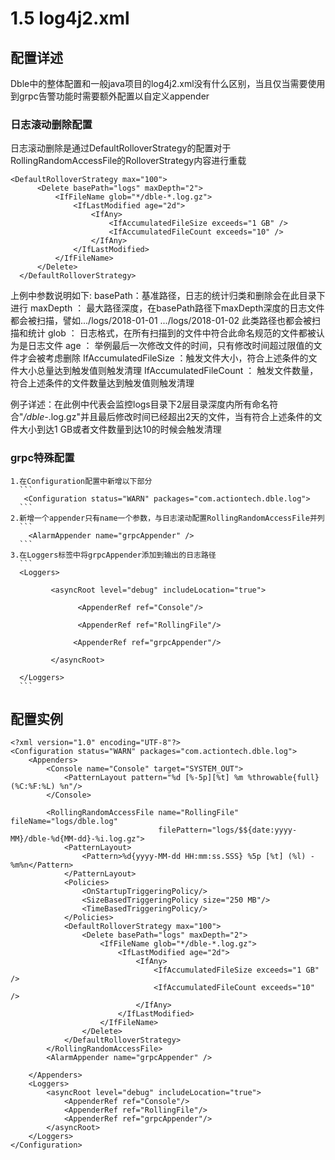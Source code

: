 #  1.5 log4j2.xml
##  配置详述
   Dble中的整体配置和一般java项目的log4j2.xml没有什么区别，当且仅当需要使用到grpc告警功能时需要额外配置以自定义appender
###  日志滚动删除配置
   日志滚动删除是通过DefaultRolloverStrategy的配置对于RollingRandomAccessFile的RolloverStrategy内容进行重载
```
<DefaultRolloverStrategy max="100">
      <Delete basePath="logs" maxDepth="2">
          <IfFileName glob="*/dble-*.log.gz">
              <IfLastModified age="2d">
                  <IfAny>
                      <IfAccumulatedFileSize exceeds="1 GB" />
                      <IfAccumulatedFileCount exceeds="10" />
                  </IfAny>
              </IfLastModified>
          </IfFileName>
      </Delete>
  </DefaultRolloverStrategy>
```
上例中参数说明如下:
 basePath：基准路径，日志的统计归类和删除会在此目录下进行
 maxDepth ： 最大路径深度，在basePath路径下maxDepth深度的日志文件都会被扫描，譬如.../logs/2018-01-01  .../logs/2018-01-02 此类路径也都会被扫描和统计
 glob ： 日志格式，在所有扫描到的文件中符合此命名规范的文件都被认为是日志文件 
 age  ： 举例最后一次修改文件的时间，只有修改时间超过限值的文件才会被考虑删除
 IfAccumulatedFileSize ：触发文件大小，符合上述条件的文件大小总量达到触发值则触发清理
 IfAccumulatedFileCount ： 触发文件数量，符合上述条件的文件数量达到触发值则触发清理
  
  例子详述：在此例中代表会监控logs目录下2层目录深度内所有命名符合"*/dble-*.log.gz"并且最后修改时间已经超出2天的文件，当有符合上述条件的文件大小到达1 GB或者文件数量到达10的时候会触发清理
###  grpc特殊配置
    1.在Configuration配置中新增以下部分
      ```
       <Configuration status="WARN" packages="com.actiontech.dble.log">
      ```
    2.新增一个appender只有name一个参数，与日志滚动配置RollingRandomAccessFile并列
      ``` 
        <AlarmAppender name="grpcAppender" />
      ```
    3.在Loggers标签中将grpcAppender添加到输出的日志路径
      ```
      <Loggers>

             <asyncRoot level="debug" includeLocation="true">

                   <AppenderRef ref="Console"/>

                   <AppenderRef ref="RollingFile"/>

                  <AppenderRef ref="grpcAppender"/>

             </asyncRoot>

      </Loggers>
      ```
##  配置实例
```
<?xml version="1.0" encoding="UTF-8"?>
<Configuration status="WARN" packages="com.actiontech.dble.log">
    <Appenders>
        <Console name="Console" target="SYSTEM_OUT">
            <PatternLayout pattern="%d [%-5p][%t] %m %throwable{full} (%C:%F:%L) %n"/>
        </Console>
 
        <RollingRandomAccessFile name="RollingFile" fileName="logs/dble.log"
                                 filePattern="logs/$${date:yyyy-MM}/dble-%d{MM-dd}-%i.log.gz">
            <PatternLayout>
                <Pattern>%d{yyyy-MM-dd HH:mm:ss.SSS} %5p [%t] (%l) - %m%n</Pattern>
            </PatternLayout>
            <Policies>
                <OnStartupTriggeringPolicy/>
                <SizeBasedTriggeringPolicy size="250 MB"/>
                <TimeBasedTriggeringPolicy/>
            </Policies>
            <DefaultRolloverStrategy max="100">
                <Delete basePath="logs" maxDepth="2">
                    <IfFileName glob="*/dble-*.log.gz">
                        <IfLastModified age="2d">
                            <IfAny>
                                <IfAccumulatedFileSize exceeds="1 GB" />
                                <IfAccumulatedFileCount exceeds="10" />
                            </IfAny>
                        </IfLastModified>
                    </IfFileName>
                </Delete>
            </DefaultRolloverStrategy>
        </RollingRandomAccessFile>
        <AlarmAppender name="grpcAppender" />
 
    </Appenders>
    <Loggers>
        <asyncRoot level="debug" includeLocation="true">
            <AppenderRef ref="Console"/>
            <AppenderRef ref="RollingFile"/>
            <AppenderRef ref="grpcAppender"/>
        </asyncRoot>
    </Loggers>
</Configuration>
```
